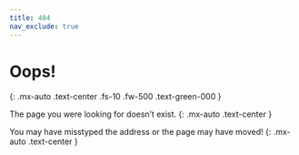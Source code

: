 ```yaml
---
title: 404
nav_exclude: true
---
```


# Oops!
{: .mx-auto .text-center .fs-10 .fw-500 .text-green-000	}

The page you were looking for doesn’t exist.
{: .mx-auto .text-center }

You may have misstyped the address or the page may have moved!
{: .mx-auto .text-center }

